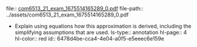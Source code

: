 file:: [com6513_21_exam_1675514165289_0.pdf](../assets/com6513_21_exam_1675514165289_0.pdf)
file-path:: ../assets/com6513_21_exam_1675514165289_0.pdf

- Explain using equations how this approximation is derived, including the simplifying assumptions that are used.
  ls-type:: annotation
  hl-page:: 4
  hl-color:: red
  id:: 6478d4be-cca4-4e04-a0f5-e5eeec6e159e